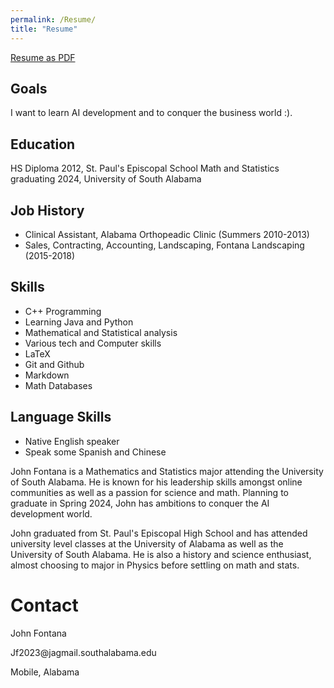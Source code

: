 ```yaml
---
permalink: /Resume/
title: "Resume"
---
```



[Resume as PDF](/assets/Resume.pdf)

## Goals

I want to learn AI development and to conquer the business world :). 

## Education
HS Diploma 2012, St. Paul's Episcopal School
Math and Statistics graduating 2024, University of South Alabama 

## Job History

- Clinical Assistant, Alabama Orthopeadic Clinic (Summers 2010-2013)
- Sales, Contracting, Accounting, Landscaping, Fontana Landscaping (2015-2018)

## Skills

- C++ Programming
- Learning Java and Python
- Mathematical and Statistical analysis
- Various tech and Computer skills
- LaTeX
- Git and Github
- Markdown
- Math Databases


## Language Skills

- Native English speaker
- Speak some Spanish and Chinese


John Fontana is a Mathematics and Statistics major attending the University of South Alabama.  He is known for his leadership skills amongst online communities as well as a passion for science and math.  Planning to graduate in Spring 2024, John has ambitions to conquer the AI development world.  

John graduated from St. Paul's Episcopal High School and has attended university level classes at the University of Alabama as well as the University of South Alabama.  He is also a history and science enthusiast, almost choosing to major in Physics before settling on math and stats.  

<h1> Contact </h1>

<p>John Fontana</p>

<p>Jf2023@jagmail.southalabama.edu</p>
Mobile, Alabama